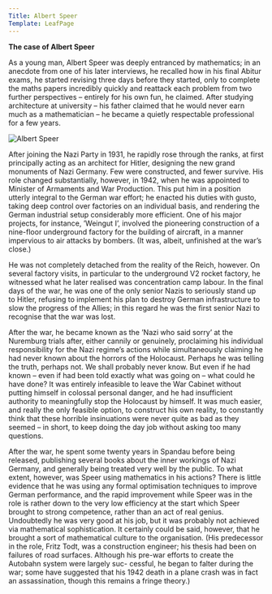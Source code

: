 ```yaml
---
Title: Albert Speer
Template: LeafPage
---
```



**The case of Albert Speer**

As a young man, Albert Speer was deeply entranced by mathematics; in an anecdote from one of his later interviews, he recalled how in his final Abitur exams, he started revising three days before they started, only to complete the maths papers incredibly quickly and reattack each problem from two further perspectives – entirely for his own fun, he claimed. After studying architecture at university – his father claimed that he would never earn much as a mathematician – he became a quietly respectable professional for a few years.

![Albert Speer](http://db716.user.srcf.net/eim/media/speer1.jpg "Albert Speer")

After joining the Nazi Party in 1931, he rapidly rose through the ranks, at first principally acting as an architect for Hitler, designing the new grand monuments of Nazi Germany. Few were constructed, and fewer survive. His role changed substantially, however, in 1942, when he was appointed to Minister of Armaments and War Production. This put him in a position utterly integral to the German war effort; he enacted his duties with gusto, taking deep control over factories on an individual basis, and rendering the German industrial setup considerably more efficient. One of his major projects, for instance, ’Weingut I’, involved the pioneering construction of a nine-floor underground factory for the building of aircraft, in a manner impervious to air attacks by bombers. (It was, albeit, unfinished at the war’s close.)

He was not completely detached from the reality of the Reich, however. On several factory visits, in particular to the underground V2 rocket factory, he witnessed what he later realised was concentration camp labour. In the final days of the war, he was one of the only senior Nazis to seriously stand up to Hitler, refusing to implement his plan to destroy German infrastructure to slow the progress of the Allies; in this regard he was the first senior Nazi to recognise that the war was lost.

After the war, he became known as the ’Nazi who said sorry’ at the Nuremburg trials after, either cannily or genuinely, proclaiming his individual responsibility for the Nazi regime’s actions while simultaneously claiming he had never known about the horrors of the Holocaust. Perhaps he was telling the truth, perhaps not. We shall probably never know. But even if he had known – even if had been told exactly what was going on – what could he have done? It was entirely infeasible to leave the War Cabinet without putting himself in colossal personal danger, and he had insufficient authority to meaningfully stop the Holocaust by himself. It was much easier, and really the only feasible option, to construct his own reality, to constantly think that these horrible insinuations were never quite as bad as they seemed – in short, to keep doing the day job without asking too many questions.

After the war, he spent some twenty years in Spandau before being released, publishing several books about the inner workings of Nazi Germany, and generally being treated very well by the public. To what extent, however, was Speer using mathematics in his actions? There is little evidence that he was using any formal optimisation techniques to improve German performance, and the rapid improvement while Speer was in the role is rather down to the very low efficiency at the start which Speer brought to strong competence, rather than an act of real genius. Undoubtedly he was very good at his job, but it was probably not achieved via mathematical sophistication. It certainly could be said, however, that he brought a sort of mathematical culture to the organisation. (His predecessor in the role, Fritz Todt, was a construction engineer; his thesis had been on failures of road surfaces. Although his pre-war efforts to create the Autobahn system were largely suc- cessful, he began to falter during the war; some have suggested that his 1942 death in a plane crash was in fact an assassination, though this remains a fringe theory.)
